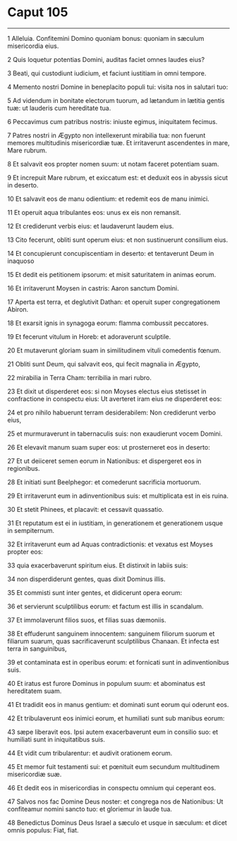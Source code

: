 # Caput 105

***

1 Alleluia. Confitemini Domino quoniam bonus: quoniam in sæculum misericordia eius.

2 Quis loquetur potentias Domini, auditas faciet omnes laudes eius?

3 Beati, qui custodiunt iudicium, et faciunt iustitiam in omni tempore.

4 Memento nostri Domine in beneplacito populi tui: visita nos in salutari tuo:

5 Ad videndum in bonitate electorum tuorum, ad lætandum in lætitia gentis tuæ: ut lauderis cum hereditate tua.

6 Peccavimus cum patribus nostris: iniuste egimus, iniquitatem fecimus.

7 Patres nostri in Ægypto non intellexerunt mirabilia tua: non fuerunt memores multitudinis misericordiæ tuæ. Et irritaverunt ascendentes in mare, Mare rubrum.

8 Et salvavit eos propter nomen suum: ut notam faceret potentiam suam.

9 Et increpuit Mare rubrum, et exiccatum est: et deduxit eos in abyssis sicut in deserto.

10 Et salvavit eos de manu odientium: et redemit eos de manu inimici.

11 Et operuit aqua tribulantes eos: unus ex eis non remansit.

12 Et crediderunt verbis eius: et laudaverunt laudem eius.

13 Cito fecerunt, obliti sunt operum eius: et non sustinuerunt consilium eius.

14 Et concupierunt concupiscentiam in deserto: et tentaverunt Deum in inaquoso

15 Et dedit eis petitionem ipsorum: et misit saturitatem in animas eorum.

16 Et irritaverunt Moysen in castris: Aaron sanctum Domini.

17 Aperta est terra, et deglutivit Dathan: et operuit super congregationem Abiron.

18 Et exarsit ignis in synagoga eorum: flamma combussit peccatores.

19 Et fecerunt vitulum in Horeb: et adoraverunt sculptile.

20 Et mutaverunt gloriam suam in similitudinem vituli comedentis fœnum.

21 Obliti sunt Deum, qui salvavit eos, qui fecit magnalia in Ægypto,

22 mirabilia in Terra Cham: terribilia in mari rubro.

23 Et dixit ut disperderet eos: si non Moyses electus eius stetisset in confractione in conspectu eius: Ut averteret iram eius ne disperderet eos:

24 et pro nihilo habuerunt terram desiderabilem: Non crediderunt verbo eius,

25 et murmuraverunt in tabernaculis suis: non exaudierunt vocem Domini.

26 Et elevavit manum suam super eos: ut prosterneret eos in deserto:

27 Et ut deiiceret semen eorum in Nationibus: et dispergeret eos in regionibus.

28 Et initiati sunt Beelphegor: et comederunt sacrificia mortuorum.

29 Et irritaverunt eum in adinventionibus suis: et multiplicata est in eis ruina.

30 Et stetit Phinees, et placavit: et cessavit quassatio.

31 Et reputatum est ei in iustitiam, in generationem et generationem usque in sempiternum.

32 Et irritaverunt eum ad Aquas contradictionis: et vexatus est Moyses propter eos:

33 quia exacerbaverunt spiritum eius. Et distinxit in labiis suis:

34 non disperdiderunt gentes, quas dixit Dominus illis.

35 Et commisti sunt inter gentes, et didicerunt opera eorum:

36 et servierunt sculptilibus eorum: et factum est illis in scandalum.

37 Et immolaverunt filios suos, et filias suas dæmoniis.

38 Et effuderunt sanguinem innocentem: sanguinem filiorum suorum et filiarum suarum, quas sacrificaverunt sculptilibus Chanaan. Et infecta est terra in sanguinibus,

39 et contaminata est in operibus eorum: et fornicati sunt in adinventionibus suis.

40 Et iratus est furore Dominus in populum suum: et abominatus est hereditatem suam.

41 Et tradidit eos in manus gentium: et dominati sunt eorum qui oderunt eos.

42 Et tribulaverunt eos inimici eorum, et humiliati sunt sub manibus eorum:

43 sæpe liberavit eos. Ipsi autem exacerbaverunt eum in consilio suo: et humiliati sunt in iniquitatibus suis.

44 Et vidit cum tribularentur: et audivit orationem eorum.

45 Et memor fuit testamenti sui: et pœnituit eum secundum multitudinem misericordiæ suæ.

46 Et dedit eos in misericordias in conspectu omnium qui ceperant eos.

47 Salvos nos fac Domine Deus noster: et congrega nos de Nationibus: Ut confiteamur nomini sancto tuo: et gloriemur in laude tua.

48 Benedictus Dominus Deus Israel a sæculo et usque in sæculum: et dicet omnis populus: Fiat, fiat.

